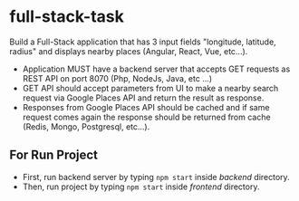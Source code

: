# full-stack-task

Build a Full-Stack application that has 3 input fields "longitude, latitude, radius" and displays nearby places (Angular, React, Vue, etc...).
- Application MUST have a backend server that accepts GET requests as REST API on port 8070 (Php, NodeJs, Java, etc ...)
- GET API should accept parameters from UI to make a nearby search request via Google Places API and return the result as response.
- Responses from Google Places API should be cached and if same request comes again the response should be returned from cache (Redis, Mongo, Postgresql, etc...).

## For Run Project

- First, run backend server by typing `npm start` inside _backend_ directory.
- Then, run project by typing `npm start` inside _frontend_ directory.
